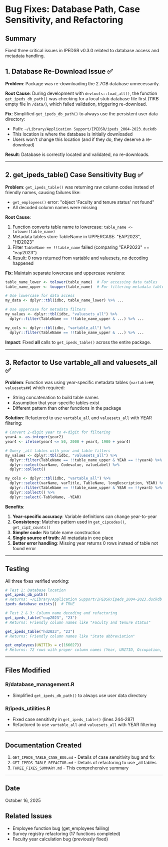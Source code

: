 # Bug Fixes: Database Path, Case Sensitivity, and Refactoring

## Summary

Fixed three critical issues in IPEDSR v0.3.0 related to database access and metadata handling.

## 1. Database Re-Download Issue ✅

**Problem**: Package was re-downloading the 2.7GB database unnecessarily.

**Root Cause**: During development with `devtools::load_all()`, the function `get_ipeds_db_path()` was checking for a local stub database file first (11KB empty file in `/data/`), which failed validation, triggering re-download.

**Fix**: Simplified `get_ipeds_db_path()` to always use the persistent user data directory:
- Path: `~/Library/Application Support/IPEDSR/ipeds_2004-2023.duckdb`
- This location is where the database is initially downloaded
- Users won't change this location (and if they do, they deserve a re-download)

**Result**: Database is correctly located and validated, no re-downloads.

---

## 2. get_ipeds_table() Case Sensitivity Bug ✅

**Problem**: `get_ipeds_table()` was returning raw column codes instead of friendly names, causing failures like:
- `get_employees()` error: "object 'Faculty and tenure status' not found"
- All decoded column names were missing

**Root Cause**: 
1. Function converts table name to lowercase: `table_name <- tolower(table_name)`
2. Metadata tables store TableName in UPPERCASE: "EAP2023", "HD2023"
3. Filter `TableName == !!table_name` failed (comparing "EAP2023" == "eap2023")
4. Result: 0 rows returned from vartable and valuesets, no decoding happened

**Fix**: Maintain separate lowercase and uppercase versions:
```r
table_name_lower <- tolower(table_name)  # For accessing data tables
table_name_upper <- toupper(table_name)  # For filtering metadata tables

# Use lowercase for data access
my_data <- dplyr::tbl(idbc, table_name_lower) %>% ...

# Use uppercase for metadata filters
my_values <- dplyr::tbl(idbc, "valuesets_all") %>%
  dplyr::filter(TableName == !!table_name_upper & ...) %>% ...

my_cols <- dplyr::tbl(idbc, "vartable_all") %>%
  dplyr::filter(TableName == !!table_name_upper & ...) %>% ...
```

**Impact**: Fixed **all** calls to `get_ipeds_table()` across the entire package.

---

## 3. Refactor to Use vartable_all and valuesets_all ✅

**Problem**: Function was using year-specific metadata tables (`vartable##`, `valuesets##`) which required:
- String concatenation to build table names
- Assumption that year-specific tables exist
- Different pattern than other functions in the package

**Solution**: Refactored to use `vartable_all` and `valuesets_all` with YEAR filtering:

```r
# Convert 2-digit year to 4-digit for filtering
year4 <- as.integer(year2)
year4 <- ifelse(year4 <= 50, 2000 + year4, 1900 + year4)

# Query _all tables with year and table filters
my_values <- dplyr::tbl(idbc, "valuesets_all") %>%
  dplyr::filter(TableName == !!table_name_upper & YEAR == !!year4) %>%
  dplyr::select(varName, Codevalue, valueLabel) %>%
  dplyr::collect()

my_cols <- dplyr::tbl(idbc, "vartable_all") %>%
  dplyr::select(varName, varTitle, TableName, longDescription, YEAR) %>%
  dplyr::filter(TableName == !!table_name_upper & YEAR == !!year4) %>%
  dplyr::collect() %>%
  dplyr::select(-TableName, -YEAR)
```

**Benefits**:
1. **Year-specific accuracy**: Variable definitions can change year-to-year
2. **Consistency**: Matches pattern used in `get_cipcodes()`, `get_cip2_counts()`
3. **Simpler code**: No table name construction
4. **Single source of truth**: All metadata in one place
5. **Better error handling**: Missing year returns 0 rows instead of table not found error

---

## Testing

All three fixes verified working:

```r
# Test 1: Database location
get_ipeds_db_path()
# Returns: ~/Library/Application Support/IPEDSR/ipeds_2004-2023.duckdb
ipeds_database_exists()  # TRUE

# Test 2 & 3: Column name decoding and refactoring
get_ipeds_table("eap2023", "23")  
# Returns: Friendly column names like "Faculty and tenure status"

get_ipeds_table("hd2023", "23")
# Returns: Friendly column names like "State abbreviation"

get_employees(UNITIDs = c(166027))
# Returns: 72 rows with proper column names (Year, UNITID, Occupation, FacultyStatus, N, N_PT)
```

---

## Files Modified

### R/database_management.R
- Simplified `get_ipeds_db_path()` to always use user data directory

### R/ipeds_utilities.R
- Fixed case sensitivity in `get_ipeds_table()` (lines 244-287)
- Refactored to use `vartable_all` and `valuesets_all` with YEAR filtering

---

## Documentation Created

1. `GET_IPEDS_TABLE_CASE_BUG.md` - Details of case sensitivity bug and fix
2. `GET_IPEDS_TABLE_REFACTOR.md` - Details of refactoring to use _all tables
3. `THREE_FIXES_SUMMARY.md` - This comprehensive summary

---

## Date
October 16, 2025

## Related Issues
- Employee function bug (get_employees failing)
- Survey registry refactoring (17 functions completed)
- Faculty year calculation bug (previously fixed)

